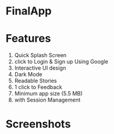 # FinalApp

# Features

1. Quick Splash Screen
2. click to Login & Sign up Using Google
3. Interactive UI design
4. Dark Mode
5. Readable Stories
6. 1 click to Feedback
7. Minimum app size (5.5 MB)
8. with Session Management 
# Screenshots 
